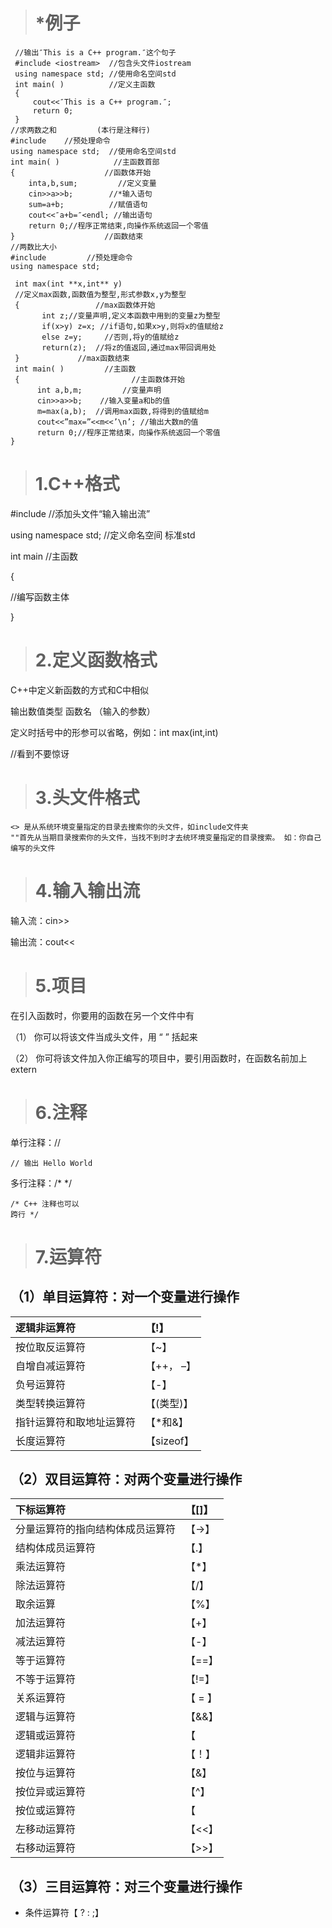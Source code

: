 ># *例子

```
 //输出″This is a C++ program.″这个句子
 #include <iostream>  //包含头文件iostream
 using namespace std; //使用命名空间std
 int main( )          //定义主函数
 {
     cout<<″This is a C++ program.″; 
     return 0;
 }
//求两数之和         (本行是注释行)
#include    //预处理命令
using namespace std;  //使用命名空间std
int main( )            //主函数首部
{                    //函数体开始
    inta,b,sum;         //定义变量
    cin>>a>>b;        //*输入语句
    sum=a+b;          //赋值语句
    cout<<″a+b=″<endl; //输出语句
    return 0;//程序正常结束,向操作系统返回一个零值
}                    //函数结束
//两数比大小
#include         //预处理命令
using namespace std;

 int max(int **x,int** y)    
 //定义max函数,函数值为整型,形式参数x,y为整型
 {                 //max函数体开始
       int z;//变量声明,定义本函数中用到的变量z为整型
       if(x>y) z=x; //if语句,如果x>y,则将x的值赋给z
       else z=y;     //否则,将y的值赋给z
       return(z);  //将z的值返回,通过max带回调用处
 }             //max函数结束
 int main( )         //主函数
 {                         //主函数体开始 
      int a,b,m;         //变量声明
      cin>>a>>b;    //输入变量a和b的值 
      m=max(a,b);  //调用max函数,将得到的值赋给m
      cout<<”max=”<<m<<’\n’; //输出大数m的值
      return 0;//程序正常结束，向操作系统返回一个零值
}
```

> # 1.C++格式

\#include //添加头文件“输入输出流”

using namespace std; //定义命名空间 标准std

int main //主函数

{

//编写函数主体

}

> # 2.定义函数格式

C++中定义新函数的方式和C中相似

输出数值类型 函数名 （输入的参数）

定义时括号中的形参可以省略，例如：int max(int,int)

//看到不要惊讶

> # 3.头文件格式

```
<> 是从系统环境变量指定的目录去搜索你的头文件，如include文件夹
""首先从当期目录搜索你的头文件，当找不到时才去统环境变量指定的目录搜索。 如：你自己编写的头文件
```

> # 4.输入输出流

输入流：cin>>

输出流：cout<<

> # 5.项目

在引入函数时，你要用的函数在另一个文件中有

（1） 你可以将该文件当成头文件，用 “ ” 括起来

（2） 你可将该文件加入你正编写的项目中，要引用函数时，在函数名前加上 extern

> # 6.注释

单行注释：//

```
// 输出 Hello World
```

多行注释：/* */

```
/* C++ 注释也可以 
跨行 */
```

> # 7.运算符

## **（1）单目运算符：对一个变量进行操作**

| 逻辑非运算符             | 【!】      |
| :----------------------- | :--------- |
| 按位取反运算符           | 【~】      |
| 自增自减运算符           | 【++， –】 |
| 负号运算符               | 【-】      |
| 类型转换运算符           | 【(类型)】 |
| 指针运算符和取地址运算符 | 【*和&】   |
| 长度运算符               | 【sizeof】 |

## **（2）双目运算符：对两个变量进行操作**

| 下标运算符                       | 【[]】  |
| :------------------------------- | :------ |
| 分量运算符的指向结构体成员运算符 | 【->】  |
| 结构体成员运算符                 | 【.】   |
| 乘法运算符                       | 【*】   |
| 除法运算符                       | 【/】   |
| 取余运算                         | 【%】   |
| 加法运算符                       | 【+】   |
| 减法运算符                       | 【-】   |
| 等于运算符                       | 【==】  |
| 不等于运算符                     | 【!=】  |
| 关系运算符                       | 【 = 】 |
| 逻辑与运算符                     | 【&&】  |
| 逻辑或运算符                     | 【      |
| 逻辑非运算符                     | 【！】  |
| 按位与运算符                     | 【&】   |
| 按位异或运算符                   | 【^】   |
| 按位或运算符                     | 【      |
| 左移动运算符                     | 【<<】  |
| 右移动运算符                     | 【>>】  |

## **（3）三目运算符：对三个变量进行操作**

- 条件运算符【 ? : ;】